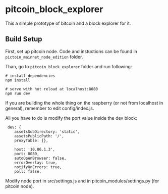 # pitcoin_block_explorer

This a simple prototype of bitcoin and a block explorer for it.

## Build Setup

First, set up pitcoin node. Code and instuctions can be found in `pictoin_mainnet_node_edition` folder.


Than, go to `pitcoin_block_explorer` folder and run following:

``` 
# install dependencies
npm install

# serve with hot reload at localhost:8080
npm run dev
```

If you are building the whole thing on the raspberry (or not from localhost in general), remember to edit config/index.js.

All you have to do is modify the port value inside the dev block:

```
 dev: {
    assetsSubDirectory: 'static',
    assetsPublicPath: '/',
    proxyTable: {},

    host: '10.86.1.3',
    port: 8080, 
    autoOpenBrowser: false,
    errorOverlay: true,
    notifyOnErrors: true,
    poll: false,

```

Modify node port in src/settings.js and in pitcoin_modules/settings.py (for pitcoin node).

